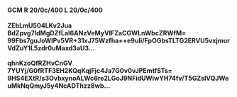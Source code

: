 #### GCM R 20/0c/400 L 20/0c/400
**ZEbLmU504LKv2Jua**<br/>**BdZpvg7IdMgDZfLaI6ANzVeMyVIFZaCGWLnWbcZRWfM=**<br/>**99Fbs7guJoWlPv5VR+31xJ75Wzfha++e9uli/FpOGbsTLTG2ERVU5vxjmurVdZuY1L5zdr0uMaxd3aU3...**<br/><br/>
**qhnKzoQfRZHvCnGV**<br/>**7YUYj/G0fRTF3EH2KQqKqjFjc4Ja7G0v0vJPEmtfSTs=**<br/>**9HS4EXtR/s3OvbxynoALWc6re2LGoJ9NFidUWiwYH74fv/T5GZslVQJWeuMkNqQmyJ5y4NcADThzz8wb...**